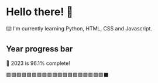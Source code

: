 # Hello there! 👋

⌨️ I'm currently learning Python, HTML, CSS and Javascript.

## Year progress bar

📅 2023 is 96.1% complete!

🟩🟩🟩🟩🟩🟩🟩🟩🟩🟩🟩🟩🟩🟩🟩🟩🟩🟩🟩⬛